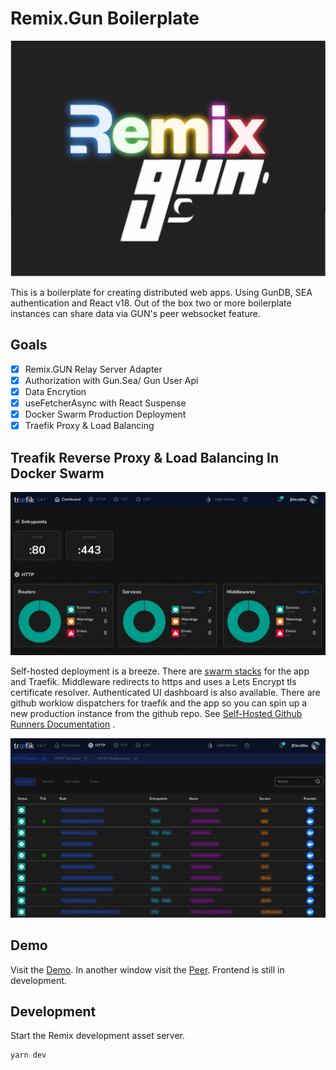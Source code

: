 # Remix.Gun Boilerplate

![Remix/Gun](public/github/rmix-gun.png 'Remix.Gun')

This is a boilerplate for creating distributed web apps. Using GunDB, SEA authentication and React v18. Out of the box two or more boilerplate instances can share data via GUN's peer websocket feature.

## Goals

- [x] Remix.GUN Relay Server Adapter
- [x] Authorization with Gun.Sea/ Gun User Api
- [x] Data Encrytion
- [x] useFetcherAsync with React Suspense
- [x] Docker Swarm Production Deployment
- [x] Traefik Proxy & Load Balancing

## Treafik Reverse Proxy & Load Balancing In Docker Swarm

![Traefik Proxy & Load Balancing](public/github/traefik.png 'Traefik')

Self-hosted deployment is a breeze. There are [swarm stacks](swarm-stacks) for the app and Traefik. Middleware redirects to https and uses a Lets Encrypt tls certificate resolver. Authenticated UI dashboard is also available. There are github worklow dispatchers for traefik and the app so you can spin up a new production instance from the github repo. See [Self-Hosted Github Runners Documentation]('https://docs.github.com/en/actions/hosting-your-own-runners/about-self-hosted-runners') .

![Traefik Service Manager](public/github/traefik1.png 'Traefik1')

## Demo

Visit the [Demo](https://remix-gun.fltngmmth.com). In another window visit the [Peer](https//dev.cnxt.app). Frontend is still in development.

## Development

Start the Remix development asset server.

```sh
yarn dev
```
